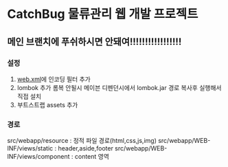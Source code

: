 # CatchBug 물류관리 웹 개발 프로젝트

## 메인 브랜치에 푸쉬하시면 안돼여!!!!!!!!!!!!!!!!!

### 설정

1. [web.xml]()에 인코딩 필터 추가
2. lombok 추가 롬복 안될시 메이븐 디펜던시에서 lombok.jar 경로 복사후 실행해서 직접 설치
3. 부트스트랩 assets 추가


### 경로

src/webapp/resource : 정적 파일 경로(html,css,js,img)
src/webapp/WEB-INF/views/static : header,aside,footer
src/webapp/WEB-INF/views/component : content 영역
